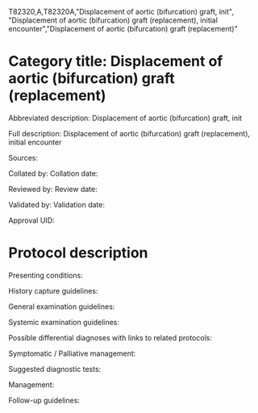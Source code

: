 T82320,A,T82320A,"Displacement of aortic (bifurcation) graft, init", "Displacement of aortic (bifurcation) graft (replacement), initial encounter","Displacement of aortic (bifurcation) graft (replacement)"
# Category title: Displacement of aortic (bifurcation) graft (replacement)

Abbreviated description: Displacement of aortic (bifurcation) graft, init

Full description: Displacement of aortic (bifurcation) graft (replacement), initial encounter

Sources:

Collated by:
Collation date:

Reviewed by:
Review date:

Validated by:
Validation date:

Approval UID:

# Protocol description

Presenting conditions:

History capture guidelines:

General examination guidelines:

Systemic examination guidelines:

Possible differential diagnoses with links to related protocols:

Symptomatic / Palliative management:

Suggested diagnostic tests:

Management:

Follow-up guidelines:
